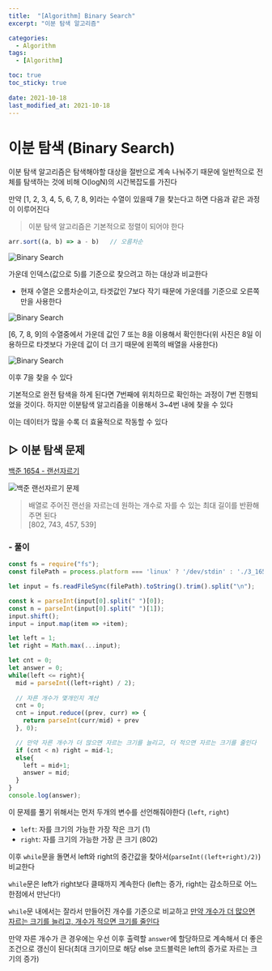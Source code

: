 ```yaml
---
title:  "[Algorithm] Binary Search"
excerpt: "이분 탐색 알고리즘"

categories:
  - Algorithm
tags:
  - [Algorithm]

toc: true
toc_sticky: true
 
date: 2021-10-18
last_modified_at: 2021-10-18
---
```


# 이분 탐색 (Binary Search)

이분 탐색 알고리즘은 탐색해야할 대상을 절반으로 계속 나눠주기 때문에 일반적으로 전체를 탐색하는 것에 비해 O(logN)의 시간복잡도를 가진다

만약 [1, 2, 3, 4, 5, 6, 7, 8, 9]라는 수열이 있을때 7을 찾는다고 하면 다음과 같은 과정이 이루어진다

> 이분 탐색 알고리즘은 기본적으로 정렬이 되어야 한다
```js
arr.sort((a, b) => a - b)   // 오름차순
```

![Binary Search](../../imgs/binary_search1.png)

가운데 인덱스(값으로 5)를 기준으로 찾으려고 하는 대상과 비교한다 
- 현재 수열은 오름차순이고, 타겟값인 7보다 작기 때문에 가운데를 기준으로 오른쪽만을 사용한다

![Binary Search](../../imgs/binary_search2.png)

[6, 7, 8, 9]의 수열중에서 가운데 값인 7 또는 8을 이용해서 확인한다(위 사진은 8일 이용하므로 타겟보다 가운데 값이 더 크기 때문에 왼쪽의 배열을 사용한다)

![Binary Search](../../imgs/binary_search3.png)

이후 7을 찾을 수 있다

기본적으로 완전 탐색을 하게 된다면 7번째에 위치하므로 확인하는 과정이 7번 진행되었을 것이다. 하지만 이분탐색 알고리즘을 이용해서 3~4번 내에 찾을 수 있다

이는 데이터가 많을 수록 더 효율적으로 작동할 수 있다


## ▷ 이분 탐색 문제

[백준 1654 - 랜선자르기](https://www.acmicpc.net/problem/1654)

![백준 랜선자르기 문제](../../imgs/beakjoon1654.png)

> 배열로 주어진 랜선을 자르는데 원하는 개수로 자를 수 있는 최대 길이를 반환해주면 된다  
 [802, 743, 457, 539] 

<h3>- 풀이</h3>

```js
const fs = require("fs");
const filePath = process.platform === 'linux' ? '/dev/stdin' : './3_1654.txt';

let input = fs.readFileSync(filePath).toString().trim().split("\n");

const k = parseInt(input[0].split(" ")[0]);
const n = parseInt(input[0].split(" ")[1]);
input.shift();
input = input.map(item => +item);

let left = 1;
let right = Math.max(...input);

let cnt = 0;
let answer = 0;
while(left <= right){
  mid = parseInt((left+right) / 2);
  
  // 자른 개수가 몇개인지 계산
  cnt = 0;
  cnt = input.reduce((prev, curr) => {
    return parseInt(curr/mid) + prev
  }, 0);

  // 만약 자른 개수가 더 많으면 자르는 크기를 늘리고, 더 적으면 자르는 크기를 줄인다
  if (cnt < n) right = mid-1;
  else{
    left = mid+1;
    answer = mid;
  }
}
console.log(answer);
```


이 문제를 풀기 위해서는 먼저 두개의 변수를 선언해줘야한다 (`left`, `right`)
- `left`: 자를 크기의 가능한 가장 작은 크기 (1)
- `right`: 자를 크기의 가능한 가장 큰 크기 (802)

이후 `while`문을 돌면서 left와 right의 중간값을 찾아서(`parseInt((left+right)/2)`) 비교한다

`while`문은 left가 right보다 클때까지 계속한다 (left는 증가, right는 감소하므로 어느 한점에서 만난다!)

`while`문 내에서는 잘라서 만들어진 개수를 기준으로 비교하고 <u>만약 개수가 더 많으면 자르는 크기를 늘리고, 개수가 적으면 크기를 줄인다</u>

만약 자른 개수가 큰 경우에는 우선 이후 출력할 `answer`에 할당하므로 계속해서 더 좋은 조건으로 갱신이 된다(최대 크기이므로 해당 else 코드블럭은 left의 증가로 자르는 크기의 증가)


